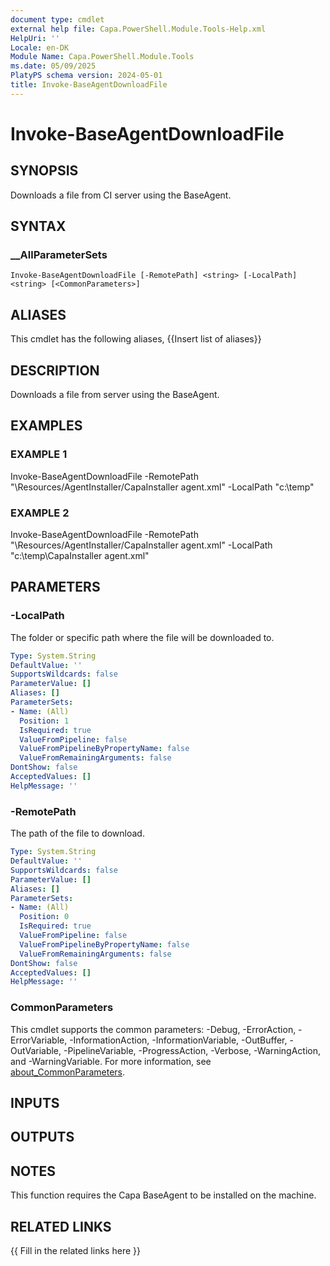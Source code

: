 ```yaml
---
document type: cmdlet
external help file: Capa.PowerShell.Module.Tools-Help.xml
HelpUri: ''
Locale: en-DK
Module Name: Capa.PowerShell.Module.Tools
ms.date: 05/09/2025
PlatyPS schema version: 2024-05-01
title: Invoke-BaseAgentDownloadFile
---
```


# Invoke-BaseAgentDownloadFile

## SYNOPSIS

Downloads a file from CI server using the BaseAgent.

## SYNTAX

### __AllParameterSets

```
Invoke-BaseAgentDownloadFile [-RemotePath] <string> [-LocalPath] <string> [<CommonParameters>]
```

## ALIASES

This cmdlet has the following aliases,
  {{Insert list of aliases}}

## DESCRIPTION

Downloads a file from server using the BaseAgent.

## EXAMPLES

### EXAMPLE 1

Invoke-BaseAgentDownloadFile -RemotePath "\Resources/AgentInstaller/CapaInstaller agent.xml" -LocalPath "c:\temp"

### EXAMPLE 2

Invoke-BaseAgentDownloadFile -RemotePath "\Resources/AgentInstaller/CapaInstaller agent.xml" -LocalPath "c:\temp\CapaInstaller agent.xml"

## PARAMETERS

### -LocalPath

The folder or specific path where the file will be downloaded to.

```yaml
Type: System.String
DefaultValue: ''
SupportsWildcards: false
ParameterValue: []
Aliases: []
ParameterSets:
- Name: (All)
  Position: 1
  IsRequired: true
  ValueFromPipeline: false
  ValueFromPipelineByPropertyName: false
  ValueFromRemainingArguments: false
DontShow: false
AcceptedValues: []
HelpMessage: ''
```

### -RemotePath

The path of the file to download.

```yaml
Type: System.String
DefaultValue: ''
SupportsWildcards: false
ParameterValue: []
Aliases: []
ParameterSets:
- Name: (All)
  Position: 0
  IsRequired: true
  ValueFromPipeline: false
  ValueFromPipelineByPropertyName: false
  ValueFromRemainingArguments: false
DontShow: false
AcceptedValues: []
HelpMessage: ''
```

### CommonParameters

This cmdlet supports the common parameters: -Debug, -ErrorAction, -ErrorVariable,
-InformationAction, -InformationVariable, -OutBuffer, -OutVariable, -PipelineVariable,
-ProgressAction, -Verbose, -WarningAction, and -WarningVariable. For more information, see
[about_CommonParameters](https://go.microsoft.com/fwlink/?LinkID=113216).

## INPUTS

## OUTPUTS

## NOTES

This function requires the Capa BaseAgent to be installed on the machine.


## RELATED LINKS

{{ Fill in the related links here }}

